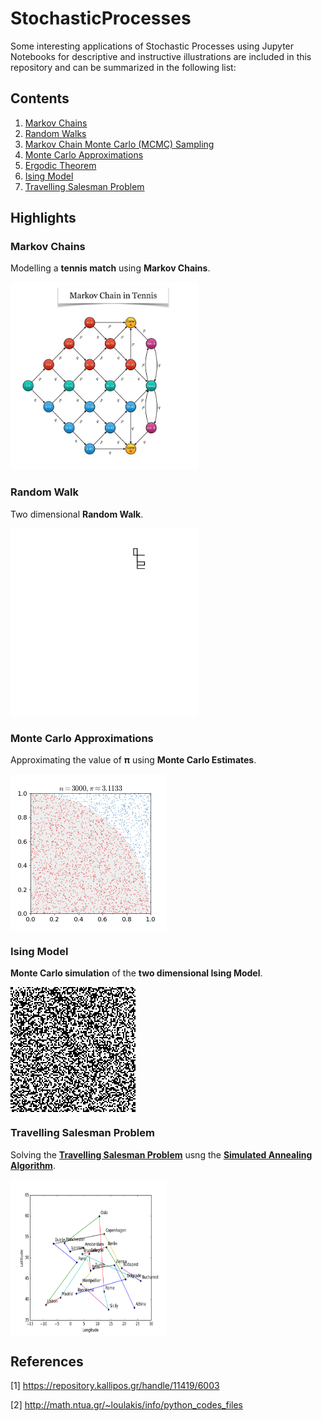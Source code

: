 # StochasticProcesses
Some interesting applications of Stochastic Processes using Jupyter Notebooks for descriptive and instructive illustrations are included in this repository and can be summarized in the following list:

## Contents
<OL>
  <LI><a href="Notebooks/MarkovChains.ipynb">Markov Chains</a></LI>
  <LI><a href="Notebooks/RandomWalk.ipynb">Random Walks</a></LI>
  <LI><a href="Notebooks/MarkovChainMonteCarloSampling.ipynb">Markov Chain Monte Carlo (MCMC) Sampling</a></LI>
  <LI><a href="Notebooks/MonteCarloApproximations.ipynb">Monte Carlo Approximations</a></LI>
  <LI><a href="Notebooks/ErgodicTheorem.ipynb">Ergodic Theorem</a></LI>
  <LI><a href="Notebooks/IsingModel.ipynb">Ising Model</a></LI>
  <LI><a href="Notebooks/TravellingSalesmanProblem.ipynb">Travelling Salesman Problem</a></LI>
</OL>

## Highlights

### Markov Chains
Modelling a <B>tennis match</B> using <B>Markov Chains</B>.<div><img src="Images/MarkovChainTennis.jpg" width="300" height="300"></div>

### Random Walk
Two dimensional <B>Random Walk</B>.<div><img src="Images/RandomWalk.gif" width="300" height="300"></div>

### Monte Carlo Approximations
Approximating the value of 𝛑 using <B>Monte Carlo Estimates</B>. <div><img src="Images/MCMCApproximatingPi.gif" width="250" height="250" align="middle"></div>

### Ising Model 
<B>Monte Carlo simulation</B> of the <B>two dimensional Ising Model</B>. <div><img src="Images/Ising2D.gif" width="200" height="200" align="middle"></div>

### Travelling Salesman Problem
Solving the <B>[Travelling Salesman Problem](https://en.wikipedia.org/wiki/Travelling_salesman_problem)</B> usng the <B>[Simulated Annealing Algorithm](https://en.wikipedia.org/wiki/Simulated_annealing)</B>.<div><img src="Images/TSPEurope.gif" width="250" height="250" align="middle"></div>

## References
[1] https://repository.kallipos.gr/handle/11419/6003
  
[2] http://math.ntua.gr/~loulakis/info/python_codes_files
